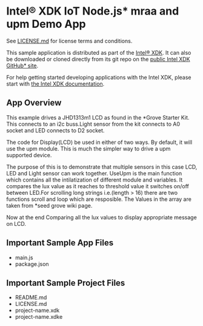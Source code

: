 Intel® XDK IoT Node.js\* mraa and upm Demo App
==============================================
See [LICENSE.md](LICENSE.md) for license terms and conditions.

This sample application is distributed as part of the
[Intel® XDK](http://xdk.intel.com). It can also be downloaded
or cloned directly from its git repo on the
[public Intel XDK GitHub\* site](https://github.com/gomobile).

For help getting started developing applications with the
Intel XDK, please start with
[the Intel XDK documentation](https://software.intel.com/en-us/xdk/docs).

App Overview
------------
This example drives a JHD1313m1 LCD as found in the *Grove
Starter Kit. This connects to an i2c buss.Light sensor from
the kit connects to A0 socket and LED connects to D2 socket.

The code for Display(LCD) be used in either of two ways. By
default, it will use the upm module. This is much the simpler
way to drive a upm supported device.

The purpose of this is to demonstrate that multiple sensors
in this case LCD, LED and Light sensor can work together.
UseUpm is the main function which contains all the intilatization
of different module and variables. It compares the
lux value as it reaches to threshold value it switches on/off
between LED.For scrolling long strings i.e.(length > 16)
there are two functions scroll and loop which are resposible.
The Values in the array are taken from *seed grove wiki page.

Now at the end Comparing all the lux values to display appropriate
message on LCD.

Important Sample App Files
--------------------------
* main.js
* package.json

Important Sample Project Files
------------------------------
* README.md
* LICENSE.md
* project-name.xdk
* project-name.xdke
